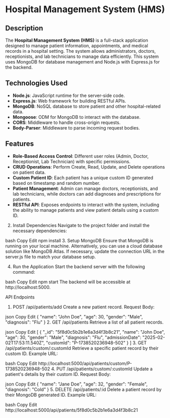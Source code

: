 # Hospital Management System (HMS)

## Description
The **Hospital Management System (HMS)** is a full-stack application designed to manage patient information, appointments, and medical records in a hospital setting. The system allows administrators, doctors, receptionists, and lab technicians to manage data efficiently. This system uses MongoDB for database management and Node.js with Express.js for the backend.

## Technologies Used
<ul>
    <li><strong>Node.js</strong>: JavaScript runtime for the server-side code.</li>
    <li><strong>Express.js</strong>: Web framework for building RESTful APIs.</li>
    <li><strong>MongoDB</strong>: NoSQL database to store patient and other hospital-related data.</li>
    <li><strong>Mongoose</strong>: ODM for MongoDB to interact with the database.</li>
    <li><strong>CORS</strong>: Middleware to handle cross-origin requests.</li>
    <li><strong>Body-Parser</strong>: Middleware to parse incoming request bodies.</li>
</ul>

## Features
<ul>
    <li><strong>Role-Based Access Control</strong>: Different user roles (Admin, Doctor, Receptionist, Lab Technician) with specific permissions.</li>
    <li><strong>CRUD Operations</strong>: Perform Create, Read, Update, and Delete operations on patient data.</li>
    <li><strong>Custom Patient ID</strong>: Each patient has a unique custom ID generated based on timestamp and random number.</li>
    <li><strong>Patient Management</strong>: Admin can manage doctors, receptionists, and lab technicians, while doctors can add diagnoses and prescriptions for patients.</li>
    <li><strong>RESTful API</strong>: Exposes endpoints to interact with the system, including the ability to manage patients and view patient details using a custom ID.</li>
</ul>

2. Install Dependencies
Navigate to the project folder and install the necessary dependencies:

bash
Copy
Edit
npm install
3. Setup MongoDB
Ensure that MongoDB is running on your local machine. Alternatively, you can use a cloud database solution like MongoDB Atlas. If necessary, update the connection URL in the server.js file to match your database setup.

4. Run the Application
Start the backend server with the following command:

bash
Copy
Edit
npm start
The backend will be accessible at http://localhost:5000.

API Endpoints
1. POST /api/patients/add
Create a new patient record. Request Body:

json
Copy
Edit
{
    "name": "John Doe",
    "age": 30,
    "gender": "Male",
    "diagnosis": "Flu"
}
2. GET /api/patients
Retrieve a list of all patient records.

json
Copy
Edit
[
    {
        "_id": "5f8d0c5b2b1e6a3d4f3b8c21",
        "name": "John Doe",
        "age": 30,
        "gender": "Male",
        "diagnosis": "Flu",
        "admissionDate": "2025-02-02T17:53:11.540Z",
        "customId": "P-1738520236948-502"
    }
]
3. GET /api/patients/custom/:customId
Retrieve a specific patient record by their custom ID. Example URL:

bash
Copy
Edit
http://localhost:5000/api/patients/custom/P-1738520236948-502
4. PUT /api/patients/custom/:customId
Update a patient's details by their custom ID. Request Body:

json
Copy
Edit
{
    "name": "Jane Doe",
    "age": 32,
    "gender": "Female",
    "diagnosis": "Cold"
}
5. DELETE /api/patients/:id
Delete a patient record by their MongoDB generated ID. Example URL:

bash
Copy
Edit
http://localhost:5000/api/patients/5f8d0c5b2b1e6a3d4f3b8c21


